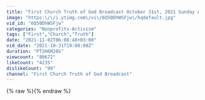 ```yaml
---
title: "First Church Truth of God Broadcast October 31st, 2021 Sunday AM Live Stream HQ Campus."
image: "https:\/\/i.ytimg.com\/vi\/6Q50DhWSFjw\/hqdefault.jpg"
vid_id: "6Q50DhWSFjw"
categories: "Nonprofits-Activism"
tags: ["First","Church","Truth"]
date: "2021-11-02T06:08:48+03:00"
vid_date: "2021-10-31T19:08:08Z"
duration: "PT2H6M28S"
viewcount: "80672"
likeCount: "4235"
dislikeCount: "99"
channel: "First Church Truth of God Broadcast"
---
```

{% raw %}{% endraw %}
